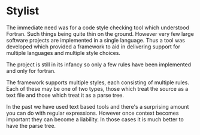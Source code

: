 # Stylist

The immediate need was for a code style checking tool which understood Fortran.
Such things being quite thin on the ground. However very few large software
projects are implemented in a single language. Thus a tool was developed which
provided a framework to aid in delivering support for multiple languages and
multiple style choices.

The project is still in its infancy so only a few rules have been implemented
and only for fortran.

The framework supports multiple styles, each consisting of multiple rules.
Each of these may be one of two types, those which treat the source as a text
file and those which treat it as a parse tree.

In the past we have used text based tools and there's a surprising amount you
can do with regular expressions. However once context becomes important they
can become a liability. In those cases it is much better to have the parse
tree.
